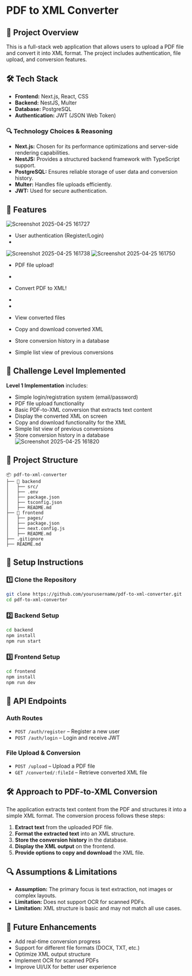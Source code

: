 # PDF to XML Converter

## 📌 Project Overview

This is a full-stack web application that allows users to upload a PDF file and convert it into XML format. The project includes authentication, file upload, and conversion features.

## 🛠 Tech Stack

- **Frontend:** Next.js, React, CSS  
- **Backend:** NestJS, Multer  
- **Database:** PostgreSQL  
- **Authentication:** JWT (JSON Web Token)  

### 🔍 Technology Choices & Reasoning

- **Next.js:** Chosen for its performance optimizations and server-side rendering capabilities.  
- **NestJS:** Provides a structured backend framework with TypeScript support.  
- **PostgreSQL:** Ensures reliable storage of user data and conversion history.  
- **Multer:** Handles file uploads efficiently.  
- **JWT:** Used for secure authentication.  

## 🚀 Features


![Screenshot 2025-04-25 161727](https://github.com/user-attachments/assets/880a2254-2638-44d3-9ee5-4500f5578afd)

- User authentication (Register/Login)
- 
![Screenshot 2025-04-25 161738](https://github.com/user-attachments/assets/5e04e593-af45-41ec-a06b-4f6136b73465)
  ![Screenshot 2025-04-25 161750](https://github.com/user-attachments/assets/fa68b018-acb0-4646-bfa7-e93b4e19505b)

- PDF file upload!
- 
- Convert PDF to XML!
-
-


- View converted files  
- Copy and download converted XML  
- Store conversion history in a database  
- Simple list view of previous conversions  

## 🎯 Challenge Level Implemented

**Level 1 Implementation** includes:

- Simple login/registration system (email/password)  
- PDF file upload functionality  
- Basic PDF-to-XML conversion that extracts text content  
- Display the converted XML on screen  
- Copy and download functionality for the XML  
- Simple list view of previous conversions  
- Store conversion history in a database  
![Screenshot 2025-04-25 161820](https://github.com/user-attachments/assets/ddba7905-812e-4cb9-b12f-435987498111)
## 📂 Project Structure

```
📦 pdf-to-xml-converter
├── 📂 backend
│   ├── src/
│   ├── .env
│   ├── package.json
│   ├── tsconfig.json
│   ├── README.md
├── 📂 frontend
│   ├── pages/
│   ├── package.json
│   ├── next.config.js
│   ├── README.md
├── .gitignore
├── README.md
```

## 📌 Setup Instructions

### 1️⃣ Clone the Repository

```sh
git clone https://github.com/yourusername/pdf-to-xml-converter.git
cd pdf-to-xml-converter
```

### 2️⃣ Backend Setup

```sh
cd backend
npm install
npm run start
```

### 3️⃣ Frontend Setup

```sh
cd frontend
npm install
npm run dev
```

## 🔗 API Endpoints

### **Auth Routes**

- `POST /auth/register` – Register a new user  
- `POST /auth/login` – Login and receive JWT  

### **File Upload & Conversion**

- `POST /upload` – Upload a PDF file  
- `GET /converted/:fileId` – Retrieve converted XML file  

## 🛠 Approach to PDF-to-XML Conversion

The application extracts text content from the PDF and structures it into a simple XML format. The conversion process follows these steps:

1. **Extract text** from the uploaded PDF file.
2. **Format the extracted text** into an XML structure.
3. **Store the conversion history** in the database.
4. **Display the XML output** on the frontend.
5. **Provide options to copy and download** the XML file.

## 🔍 Assumptions & Limitations

- **Assumption:** The primary focus is text extraction, not images or complex layouts.  
- **Limitation:** Does not support OCR for scanned PDFs.  
- **Limitation:** XML structure is basic and may not match all use cases.  

## 🔮 Future Enhancements

- Add real-time conversion progress  
- Support for different file formats (DOCX, TXT, etc.)  
- Optimize XML output structure  
- Implement OCR for scanned PDFs  
- Improve UI/UX for better user experience  
